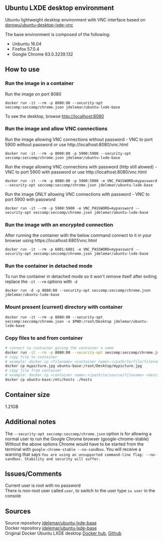 ## Ubuntu LXDE desktop environment
Ubuntu lightweight desktop environment with VNC interface based on [dorowu/ubuntu-desktop-lxde-vnc](https://hub.docker.com/r/dorowu/ubuntu-desktop-lxde-vnc/)  
  
The base environment is composed of the following:
- Unbuntu 16.04
- Firefox 57.0.4
- Google Chrome 63.0.3239.132

## How to use
### Run the image in a container
Run the image on port 8080
```console
docker run -it --rm -p 8080:80 --security-opt seccomp:seccomp/chrome.json jdelemar/ubuntu-lxde-base
```
To see the desktop, browse [http://localhost:8080](http://localhost:8080)

### Run the image and allow VNC connections
Run the image allowing VNC connections without password - VNC to port 5900 without password or use http://localhost:8080/vnc.html
```console
docker run -it --rm -p 8080:80 -p 5900:5900 --security-opt seccomp:seccomp/chrome.json jdelemar/ubuntu-lxde-base
```  
Run the image allowing VNC connections with password (http still alowed) - VNC to port 5900 with password or use http://localhost:8080/vnc.html
```console
docker run -it --rm -p 8080:80 -p 5900:5900 -e VNC_PASSWORD=mypassword --security-opt seccomp:seccomp/chrome.json jdelemar/ubuntu-lxde-base
```  
Run the image ONLY allowing VNC connections with password - VNC to port 5900 with password
```console
docker run -it --rm -p 5900:5900 -e VNC_PASSWORD=mypassword --security-opt seccomp:seccomp/chrome.json jdelemar/ubuntu-lxde-base
```  

### Run the image with an encrypted connection
After running the container with the below command connect to it in your browser using https://localhost:6801/vnc.html
```console
docker run -it --rm -p 6801:6801 -e VNC_PASSWORD=mypassword --security-opt seccomp:seccomp/chrome.json jdelemar/ubuntu-lxde-base
```

### Run the container in detached mode
To run the container in detached mode so it won't remove itself after exiting replace the `-it --rm` options with `-d`
```console
docker run -d -p 8080:80 --security-opt seccomp:seccomp/chrome.json jdelemar/ubuntu-lxde-base
```

### Mount present (current) directory with container
```console
docker run -it --rm -p 8080:80 --security-opt seccomp:seccomp/chrome.json -v $PWD:/root/Desktop jdelemar/ubuntu-lxde-base
```  

### Copy files to and from container
```bash
# connect to container giving the container a name
docker run -it --rm -p 8080:80 --security-opt seccomp:seccomp/chrome.json --name ubuntu-base jdelemar/ubuntu-lxde-base
# copy file to container
# example: docker cp <filename> <container name>:</path/to/file/filename>
docker cp mypicture.jpg ubuntu-base:/root/Desktop/mypicture.jpg
# copy file from container
# example: docker cp <container name>:</path/to/source/filename> <destination filename> 
docker cp ubuntu-base:/etc/hosts ./hosts
```  

## Container size
1.21GB  

## Additional notes
The `--security-opt seccomp:seccomp/chrome.json` option is for allowing a normal user to run the Google Chrome browser (google-chrome-stable)  
Without the above options Chrome would have to be started from the terminal with `google-chrome-stable --no-sandbox`. You will receive a warning that says `You are using an unsupported command-line flag: --no-sandbox. Stability and security will suffer.`  
  
## Issues/Comments
Current user is root with no password  
There is non-root user called `user`, to switch to the user type `su user` in the console

## Sources
Source repository [jdelemar/ubuntu-lxde-base](https://github.com/JDelemar/dockerfiles/tree/master/ubuntu-lxde-base)  
Docker repository [jdelemar/ubuntu-lxde-base](https://hub.docker.com/r/jdelemar/ubuntu-lxde-base/)  
Original Docker Ubuntu LXDE desktop [Docker hub](https://hub.docker.com/r/dorowu/ubuntu-desktop-lxde-vnc/), [Github](https://github.com/fcwu/docker-ubuntu-vnc-desktop)
